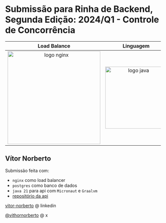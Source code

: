 # Submissão para Rinha de Backend, Segunda Edição: 2024/Q1 - Controle de Concorrência

|                                                          Load Balance                                                           |                                                                                         Linguagem                                                                                          |                                                 Framework                                                                                                               |                                                            Banco de Dados                                                             |
|:-------------------------------------------------------------------------------------------------------------------------------:|:------------------------------------------------------------------------------------------------------------------------------------------------------------------------------------------:|:-----------------------------------------------------------------------------------------------------------------------------------------------------------------------:|:-------------------------------------------------------------------------------------------------------------------------------------:|
| <img src="https://upload.wikimedia.org/wikipedia/commons/c/c5/Nginx_logo.svg" alt="logo nginx" width="300" height="auto"><br /> | <img src="https://upload.wikimedia.org/wikipedia/en/thumb/3/30/Java_programming_language_logo.svg/800px-Java_programming_language_logo.svg.png" alt="logo java" width="200" height="auto"> | <img src="https://micronaut.io/wp-content/uploads/2020/11/MIcronautLogo_Horizontal.svg" alt="logo spring boot" width="300" height="auto"><br /> | <img src="https://upload.wikimedia.org/wikipedia/commons/2/29/Postgresql_elephant.svg" alt="logo postgres" width="200" height="auto"> |

## Vítor Norberto
Submissão feita com:
- `nginx` como load balancer
- `postgres` como banco de dados
- `java 21` para api com `Micronaut` e `Graalvm`
- [repositório da api](https://github.com/Norbertoooo/rinha-de-backend-2024-q1-micronaut)

[vitor-norberto](https://www.linkedin.com/in/vitor-norberto/) @ linkedin

[@vithornorberto](https://twitter.com/vithornorberto) @ x